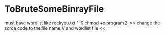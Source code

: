 # ToBruteSomeBinrayFile
must have wordlist like rockyou.txt 
1: $ chmod +x program
2: >> change the sorce code to the file name // and wordlist file <<

